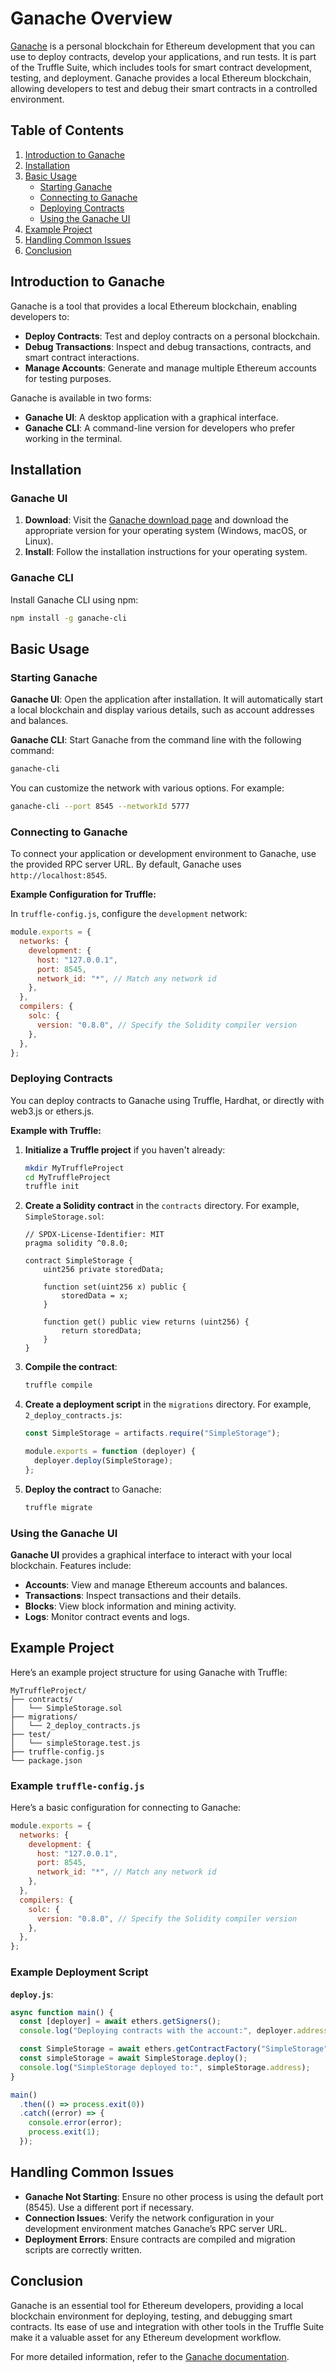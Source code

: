 
# Ganache Overview

[Ganache](https://www.trufflesuite.com/ganache) is a personal blockchain for Ethereum development that you can use to deploy contracts, develop your applications, and run tests. It is part of the Truffle Suite, which includes tools for smart contract development, testing, and deployment. Ganache provides a local Ethereum blockchain, allowing developers to test and debug their smart contracts in a controlled environment.

## Table of Contents

1. [Introduction to Ganache](#introduction-to-ganache)
2. [Installation](#installation)
3. [Basic Usage](#basic-usage)
   - [Starting Ganache](#starting-ganache)
   - [Connecting to Ganache](#connecting-to-ganache)
   - [Deploying Contracts](#deploying-contracts)
   - [Using the Ganache UI](#using-the-ganache-ui)
4. [Example Project](#example-project)
5. [Handling Common Issues](#handling-common-issues)
6. [Conclusion](#conclusion)

## Introduction to Ganache

Ganache is a tool that provides a local Ethereum blockchain, enabling developers to:

- **Deploy Contracts**: Test and deploy contracts on a personal blockchain.
- **Debug Transactions**: Inspect and debug transactions, contracts, and smart contract interactions.
- **Manage Accounts**: Generate and manage multiple Ethereum accounts for testing purposes.

Ganache is available in two forms:

- **Ganache UI**: A desktop application with a graphical interface.
- **Ganache CLI**: A command-line version for developers who prefer working in the terminal.

## Installation

### Ganache UI

1. **Download**: Visit the [Ganache download page](https://www.trufflesuite.com/ganache) and download the appropriate version for your operating system (Windows, macOS, or Linux).
2. **Install**: Follow the installation instructions for your operating system.

### Ganache CLI

Install Ganache CLI using npm:

```bash
npm install -g ganache-cli
```

## Basic Usage

### Starting Ganache

**Ganache UI**: Open the application after installation. It will automatically start a local blockchain and display various details, such as account addresses and balances.

**Ganache CLI**: Start Ganache from the command line with the following command:

```bash
ganache-cli
```

You can customize the network with various options. For example:

```bash
ganache-cli --port 8545 --networkId 5777
```

### Connecting to Ganache

To connect your application or development environment to Ganache, use the provided RPC server URL. By default, Ganache uses `http://localhost:8545`.

**Example Configuration for Truffle:**

In `truffle-config.js`, configure the `development` network:

```javascript
module.exports = {
  networks: {
    development: {
      host: "127.0.0.1",
      port: 8545,
      network_id: "*", // Match any network id
    },
  },
  compilers: {
    solc: {
      version: "0.8.0", // Specify the Solidity compiler version
    },
  },
};
```

### Deploying Contracts

You can deploy contracts to Ganache using Truffle, Hardhat, or directly with web3.js or ethers.js.

**Example with Truffle:**

1. **Initialize a Truffle project** if you haven't already:

    ```bash
    mkdir MyTruffleProject
    cd MyTruffleProject
    truffle init
    ```

2. **Create a Solidity contract** in the `contracts` directory. For example, `SimpleStorage.sol`:

    ```solidity
    // SPDX-License-Identifier: MIT
    pragma solidity ^0.8.0;

    contract SimpleStorage {
        uint256 private storedData;

        function set(uint256 x) public {
            storedData = x;
        }

        function get() public view returns (uint256) {
            return storedData;
        }
    }
    ```

3. **Compile the contract**:

    ```bash
    truffle compile
    ```

4. **Create a deployment script** in the `migrations` directory. For example, `2_deploy_contracts.js`:

    ```javascript
    const SimpleStorage = artifacts.require("SimpleStorage");

    module.exports = function (deployer) {
      deployer.deploy(SimpleStorage);
    };
    ```

5. **Deploy the contract** to Ganache:

    ```bash
    truffle migrate
    ```

### Using the Ganache UI

**Ganache UI** provides a graphical interface to interact with your local blockchain. Features include:

- **Accounts**: View and manage Ethereum accounts and balances.
- **Transactions**: Inspect transactions and their details.
- **Blocks**: View block information and mining activity.
- **Logs**: Monitor contract events and logs.

## Example Project

Here’s an example project structure for using Ganache with Truffle:

```
MyTruffleProject/
├── contracts/
│   └── SimpleStorage.sol
├── migrations/
│   └── 2_deploy_contracts.js
├── test/
│   └── simpleStorage.test.js
├── truffle-config.js
└── package.json
```

### Example `truffle-config.js`

Here’s a basic configuration for connecting to Ganache:

```javascript
module.exports = {
  networks: {
    development: {
      host: "127.0.0.1",
      port: 8545,
      network_id: "*", // Match any network id
    },
  },
  compilers: {
    solc: {
      version: "0.8.0", // Specify the Solidity compiler version
    },
  },
};
```

### Example Deployment Script

**`deploy.js`**:

```javascript
async function main() {
  const [deployer] = await ethers.getSigners();
  console.log("Deploying contracts with the account:", deployer.address);

  const SimpleStorage = await ethers.getContractFactory("SimpleStorage");
  const simpleStorage = await SimpleStorage.deploy();
  console.log("SimpleStorage deployed to:", simpleStorage.address);
}

main()
  .then(() => process.exit(0))
  .catch((error) => {
    console.error(error);
    process.exit(1);
  });
```

## Handling Common Issues

- **Ganache Not Starting**: Ensure no other process is using the default port (8545). Use a different port if necessary.
- **Connection Issues**: Verify the network configuration in your development environment matches Ganache’s RPC server URL.
- **Deployment Errors**: Ensure contracts are compiled and migration scripts are correctly written.

## Conclusion

Ganache is an essential tool for Ethereum developers, providing a local blockchain environment for deploying, testing, and debugging smart contracts. Its ease of use and integration with other tools in the Truffle Suite make it a valuable asset for any Ethereum development workflow.

For more detailed information, refer to the [Ganache documentation](https://www.trufflesuite.com/ganache).
